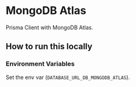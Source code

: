 # MongoDB Atlas

Prisma Client with MongoDB Atlas.

## How to run this locally

### Environment Variables

Set the env var (`DATABASE_URL_DB_MONGODB_ATLAS`).
